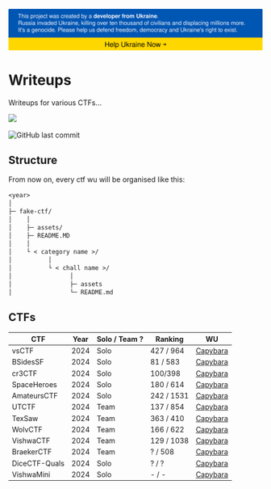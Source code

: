 
[![SWUbanner](https://raw.githubusercontent.com/vshymanskyy/StandWithUkraine/main/banner-direct-single.svg)](https://stand-with-ukraine.pp.ua/)
# Writeups

Writeups for various CTFs...

![](https://www.icegif.com/wp-content/uploads/2023/05/icegif-794.gif)

![GitHub last commit](https://img.shields.io/github/last-commit/looomenn/writeups)

## Structure

From now on, every ctf wu will be organised like this:

```shell
<year>
│
├─ fake-ctf/
│    │ 
│    ├─ assets/
│    ├─ README.MD
│    │ 
│    └ < category name >/
│          │
│          └ < chall name >/
│                │
│                ├─ assets
│                └─ README.md
```

## CTFs

CTF | Year | Solo / Team ? | Ranking | WU |
-- | -- | -- | -- | --
vsCTF | 2024 | Solo | 427 / 964 | [Capybara](/2024/vsctf/) |
BSidesSF | 2024 | Solo | 81 / 583 | [Capybara](/2024/bsidesfctf/) |
cr3CTF | 2024 | Solo | 100/398 | [Capybara](2024/cr3ctf/) |
SpaceHeroes | 2024 | Solo |  180 / 614 |  [Capybara](2024/spaceheroes/) | 
AmateursCTF | 2024 | Solo | 242 / 1531 | [Capybara](2024/amateursctf/) | 
UTCTF  | 2024 | Team | 137 / 854 | [Capybara](2024/utctf/) |
TexSaw | 2024 | Team | 363 / 410 | [Capybara](2024/texsaw/) |
WolvCTF | 2024 | Team | 166 / 622 | [Capybara](2024/wolvctf/) |
VishwaCTF | 2024 | Team | 129 / 1038 | [Capybara](2024/vishwactf/) | 
BraekerCTF | 2024 | Team | ? / 508 |  [Capybara](2024/braeker-ctf/) | 
DiceCTF-Quals | 2024 | Solo | ? / ? |  [Capybara](2024/dicectf-quals/) | 
VishwaMini | 2024 | Solo | - / - | [Capybara](2024/vishwa-mini/) | 

